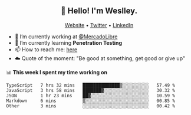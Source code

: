 <h2 align="center">👋 Hello! I'm Weslley.</h2>
<p align="center">
  <a href="http://weslleyneri.com.br">Website</a> •
  <a href="https://twitter.com/Weslley_Neri">Twitter</a> •
  <a href="https://www.linkedin.com/in/weslley-neri-3658908b">LinkedIn</a>
</p>


- 🔭 I’m currently working at [@MercadoLibre](https://github.com/mercadolibre)
- 🌱 I’m currently learning **Penetration Testing**
- 📫 How to reach me: [here](mailto:weslley39@gmail.com)
- ☁️ Quote of the moment: "Be good at something, get good or give up"

📊 **This week I spent my time working on**
<!--START_SECTION:waka-->

```text
TypeScript   7 hrs 32 mins   ██████████████▒░░░░░░░░░░   57.49 %
JavaScript   3 hrs 58 mins   ███████▓░░░░░░░░░░░░░░░░░   30.32 %
JSON         1 hr 23 mins    ██▓░░░░░░░░░░░░░░░░░░░░░░   10.59 %
Markdown     6 mins          ▒░░░░░░░░░░░░░░░░░░░░░░░░   00.85 %
Other        3 mins          ░░░░░░░░░░░░░░░░░░░░░░░░░   00.42 %
```

<!--END_SECTION:waka-->

<!-- Inspired by https://github.com/gruselhaus/gruselhaus -->